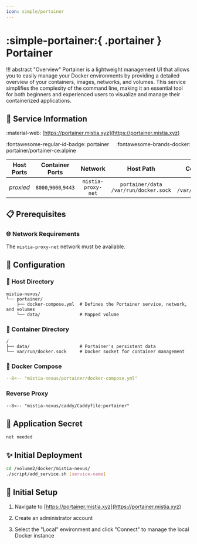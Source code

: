```yaml
---
icon: simple/portainer
---
```


# :simple-portainer:{ .portainer } Portainer

!!! abstract "Overview"
    Portainer is a lightweight management UI that allows you to easily manage your Docker environments by providing a detailed overview of your containers, images, networks, and volumes. This service simplifies the complexity of the command line, making it an essential tool for both beginners and experienced users to visualize and manage their containerized applications.

## 📑 Service Information

:material-web: [https://portainer.mistia.xyz](https://portainer.mistia.xyz)

:fontawesome-regular-id-badge: portainer &nbsp;&nbsp;&nbsp; :fontawesome-brands-docker: portainer/portainer-ce:alpine

<!-- markdownlint-disable MD033 -->
| Host Ports | Container Ports | Network |  Host Path | Container Path |
|:----------:|:------------:|:----------:|:----------:|:--------------:|
| *proxied* | `8000`,`9000`,`9443` | `mistia-proxy-net` | `portainer/data`<br>`/var/run/docker.sock` | `/data`<br>`/var/run/docker.sock` |

## 📋 Prerequisites

### 🌐 Network Requirements

The `mistia-proxy-net` network must be available.

## 🔧 Configuration

### 📂 Host Directory

```text
mistia-nexus/
└── portainer/
    ├── docker-compose.yml  # Defines the Portainer service, network, and volumes
    └── data/               # Mapped volume
```

### 📁 Container Directory

```text
/
├── data/                   # Portainer's persistent data
└── var/run/docker.sock     # Docker socket for container management
```

### 🐋 Docker Compose

```yaml title="docker-compose.yml"
--8<-- "mistia-nexus/portainer/docker-compose.yml"
```

### Reverse Proxy

```Caddyfile title="Caddyfile"
--8<-- "mistia-nexus/caddy/Caddyfile:portainer"
```

## 📄 Application Secret

```text
not needed
```

## ✨ Initial Deployment

```bash
cd /volume2/docker/mistia-nexus/
./script/add_service.sh [service-name]
```

## 🚀 Initial Setup

1. Navigate to [https://portainer.mistia.xyz](https://portainer.mistia.xyz)

2. Create an administrator account

3. Select the "Local" environment and click "Connect" to manage the local Docker instance
